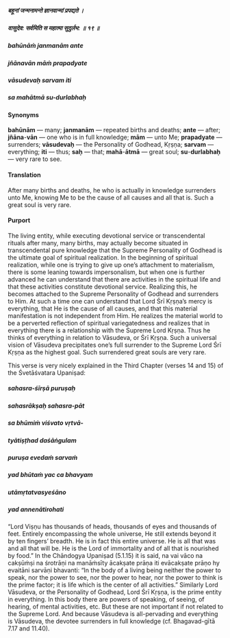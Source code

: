 ##### बहूनां जन्मनामन्ते ज्ञानवान्मां प्रपद्यते ।
##### वासुदेव: सर्वमिति स महात्मा सुदुर्लभ: ॥ १९ ॥

##### bahūnāṁ janmanām ante
##### jñānavān māṁ prapadyate
##### vāsudevaḥ sarvam iti
##### sa mahātmā su-durlabhaḥ

#### Synonyms

**bahūnām** — many; **janmanām** — repeated births and deaths; **ante** — after; **jñāna**-**vān** — one who is in full knowledge; **mām** — unto Me; **prapadyate** — surrenders; **vāsudevaḥ** — the Personality of Godhead, Kṛṣṇa; **sarvam** — everything; **iti** — thus; **saḥ** — that; **mahā**-**ātmā** — great soul; **su**-**durlabhaḥ** — very rare to see.

#### Translation

After many births and deaths, he who is actually in knowledge surrenders unto Me, knowing Me to be the cause of all causes and all that is. Such a great soul is very rare.

#### Purport

The living entity, while executing devotional service or transcendental rituals after many, many births, may actually become situated in transcendental pure knowledge that the Supreme Personality of Godhead is the ultimate goal of spiritual realization. In the beginning of spiritual realization, while one is trying to give up one’s attachment to materialism, there is some leaning towards impersonalism, but when one is further advanced he can understand that there are activities in the spiritual life and that these activities constitute devotional service. Realizing this, he becomes attached to the Supreme Personality of Godhead and surrenders to Him. At such a time one can understand that Lord Śrī Kṛṣṇa’s mercy is everything, that He is the cause of all causes, and that this material manifestation is not independent from Him. He realizes the material world to be a perverted reflection of spiritual variegatedness and realizes that in everything there is a relationship with the Supreme Lord Kṛṣṇa. Thus he thinks of everything in relation to Vāsudeva, or Śrī Kṛṣṇa. Such a universal vision of Vāsudeva precipitates one’s full surrender to the Supreme Lord Śrī Kṛṣṇa as the highest goal. Such surrendered great souls are very rare.

This verse is very nicely explained in the Third Chapter (verses 14 and 15) of the Śvetāśvatara Upaniṣad:

##### sahasra-śīrṣā puruṣaḥ
##### sahasrākṣaḥ sahasra-pāt
##### sa bhūmiṁ viśvato vṛtvā- 
##### tyātiṣṭhad daśāṅgulam

##### puruṣa evedaṁ sarvaṁ
##### yad bhūtaṁ yac ca bhavyam
##### utāmṛtatvasyeśāno
##### yad annenātirohati

“Lord Viṣṇu has thousands of heads, thousands of eyes and thousands of feet. Entirely encompassing the whole universe, He still extends beyond it by ten fingers’ breadth. He is in fact this entire universe. He is all that was and all that will be. He is the Lord of immortality and of all that is nourished by food.” In the Chāndogya Upaniṣad (5.1.15) it is said, na vai vāco na cakṣūṁṣi na śrotrāṇi na manāṁsīty ācakṣate prāṇa iti evācakṣate prāṇo hy evaitāni sarvāṇi bhavanti: “In the body of a living being neither the power to speak, nor the power to see, nor the power to hear, nor the power to think is the prime factor; it is life which is the center of all activities.” Similarly Lord Vāsudeva, or the Personality of Godhead, Lord Śrī Kṛṣṇa, is the prime entity in everything. In this body there are powers of speaking, of seeing, of hearing, of mental activities, etc. But these are not important if not related to the Supreme Lord. And because Vāsudeva is all-pervading and everything is Vāsudeva, the devotee surrenders in full knowledge (cf. Bhagavad-gītā 7.17 and 11.40).